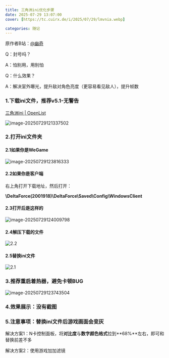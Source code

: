 ```yaml
---
title: 三角洲ini优化步骤
date: 2025-07-29 13:07:00
cover: [https://tc.cuirx.de/i/2025/07/29/lmvnia.webp]

categories: 随记
---
```

原作者B站：[@幽奇](https://space.bilibili.com/35262141)

Q：封号吗？

A：怕别用，用别怕

Q：什么效果？

A：解决室外曝光，提升敌对角色亮度（更容易看见敌人），提升帧数

### 1.下载ini文件，推荐v5.1-无警告

[三角洲ini | OpenList](https://wp.cuirx.de/三角洲ini)



![image-20250729121337502](https://tc.cuirx.de/i/2025/07/29/k2f20f-2.webp)

### 2.打开ini文件夹

#### 2.1如果你是WeGame

![image-20250729123816333](https://tc.cuirx.de/i/2025/07/29/kh6jjk-2.webp)

#### 2.2如果你是客户端

右上角打开下载地址，然后打开：

**\DeltaForce(2001918)\DeltaForce\Saved\Config\WindowsClient**





#### 2.3打开后是这样的

![image-20250729124009798](https://tc.cuirx.de/i/2025/07/29/kibtlr-2.webp)



#### 2.4解压下载的文件

![2.2](https://tc.cuirx.de/i/2025/07/29/lklpwc-2.gif)

#### 2.5替换ini文件

![2.1](https://tc.cuirx.de/i/2025/07/29/klyyms-2.gif)

### 3.推荐重启着热器，避免卡顿BUG

![image-20250729123743504](https://tc.cuirx.de/i/2025/07/29/kgr0yu-2.webp)

### 4.效果展示：没有截图

### 5.注意事项：替换ini文件后游戏画面会变灰

解决方案1：N卡控制面板，将**对比度**与**数字颜色格式**拉到**68%**左右，即可和替换前差不多

解决方案2：使用游戏加加滤镜